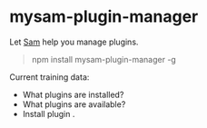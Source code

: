 # mysam-plugin-manager

Let [Sam](https://github.com/mysamai/mysam) help you manage plugins.

> npm install mysam-plugin-manager -g

Current training data:

- What plugins are installed?
- What plugins are available?
- Install plugin <plugin name>.
